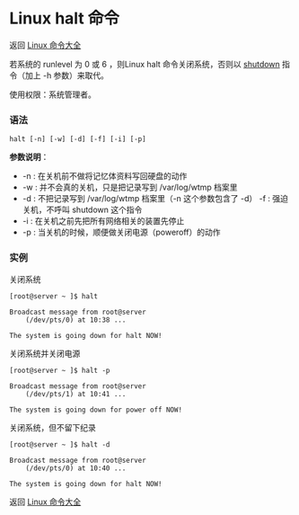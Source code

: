 # Linux halt 命令

返回 [Linux 命令大全](https://ahuang007.github.com/Linux-Command)

若系统的 runlevel 为 0 或 6 ，则Linux halt 命令关闭系统，否则以 [shutdown](https://github.com/ahuang007/Linux-Command/blob/master/shutdown.md) 指令（加上 -h 参数）来取代。

使用权限：系统管理者。

### 语法

```
halt [-n] [-w] [-d] [-f] [-i] [-p]
```

**参数说明**：

- -n : 在关机前不做将记忆体资料写回硬盘的动作
- -w : 并不会真的关机，只是把记录写到 /var/log/wtmp 档案里
- -d : 不把记录写到 /var/log/wtmp 档案里（-n 这个参数包含了 -d） -f : 强迫关机，不呼叫 shutdown 这个指令
- -i : 在关机之前先把所有网络相关的装置先停止
- -p : 当关机的时候，顺便做关闭电源（poweroff）的动作

### 实例

关闭系统

```
[root@server ~ ]$ halt

Broadcast message from root@server
	(/dev/pts/0) at 10:38 ...

The system is going down for halt NOW!
```

关闭系统并关闭电源

```
[root@server ~ ]$ halt -p

Broadcast message from root@server
	(/dev/pts/1) at 10:41 ...

The system is going down for power off NOW!
```

关闭系统，但不留下纪录

```
[root@server ~ ]$ halt -d

Broadcast message from root@server
	(/dev/pts/0) at 10:40 ...

The system is going down for halt NOW!
```

返回 [Linux 命令大全](https://ahuang007.github.com/Linux-Command)